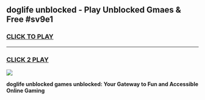 
## doglife unblocked - Play Unblocked Gmaes & Free #sv9e1
<h3>
<a href="https://news.freeplayer.one?title=doglife_unblocked&ref=24F">CLICK TO PLAY</a></h3>
<hr>

<h3>
<a href="https://news.freeplayer.one?title=doglife_unblocked&ref=24F">CLICK 2 PLAY</a>
  
</h3>

<a href="https://news.freeplayer.one?title=doglife_unblocked&ref=24F/"><img src="https://clearcache.store/games.png"></a>


**doglife unblocked games unblocked: Your Gateway to Fun and Accessible Online Gaming**
